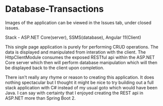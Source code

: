 # Database-Transactions

Images of the application can be viewed in the Issues tab, under closed issues.

Stack - ASP.NET Core(server), SSMS(database), Angular 11(Client)

This single page application is purely for performing CRUD operations. The data is displayed and manipulated from interation with the client. The HttpClientModule
consumes the exposed RESTful api within the ASP.NET Core server which then will perform database manipulation which will then be displayed back to the client upon completion. 

There isn't really any rhyme or reason to creating this application. It does nothing spectacular but I thought it might be nice to try building out a full stack application with
C# instead of my usual goto which would have been Java. I can say with certainty that I enjoyed creating the REST api in ASP.NET more than Spring Boot 2.

